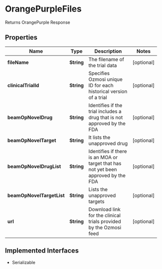 

# OrangePurpleFiles

Returns OrangePurple Response

## Properties

Name | Type | Description | Notes
------------ | ------------- | ------------- | -------------
**fileName** | **String** | The filename of the trial data |  [optional]
**clinicalTrialId** | **String** | Specifies Ozmosi unique ID for each historical version of a trial |  [optional]
**beamOpNovelDrug** | **String** | Identifies if the trial includes a drug that is not approved by the FDA |  [optional]
**beamOpNovelTarget** | **String** | It lists the unapproved drug |  [optional]
**beamOpNovelDrugList** | **String** | Identifies if there is an MOA or target that has not yet been approved by the FDA |  [optional]
**beamOpNovelTargetList** | **String** | Lists the unapproved targets |  [optional]
**url** | **String** | Download link for the clinical trials provided by the Ozmosi feed |  [optional]


## Implemented Interfaces

* Serializable


